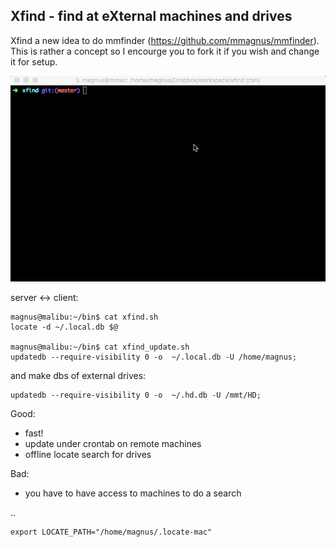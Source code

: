 Xfind - find at eXternal machines and drives
-------------------------------------------------------------------------------

Xfind a new idea to do mmfinder (https://github.com/mmagnus/mmfinder). This is rather a concept so I encourge you to fork it if you wish and change it for setup.

![](doc/demo.gif)

server <-> client:

    magnus@malibu:~/bin$ cat xfind.sh
    locate -d ~/.local.db $@

    magnus@malibu:~/bin$ cat xfind_update.sh
    updatedb --require-visibility 0 -o  ~/.local.db -U /home/magnus;

and make dbs of external drives:

    updatedb --require-visibility 0 -o  ~/.hd.db -U /mmt/HD;

Good:

- fast!
- update under crontab on remote machines
- offline locate search for drives

Bad:

- you have to have access to machines to do a search

..

    export LOCATE_PATH="/home/magnus/.locate-mac"
